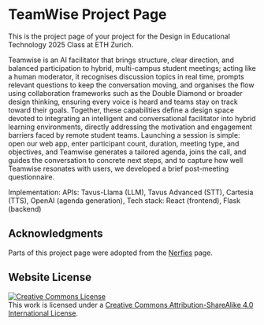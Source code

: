 # TeamWise Project Page

This is the project page of your project for the Design in Educational Technology 2025 Class at ETH Zurich.

Teamwise is an AI facilitator that brings structure, clear direction, and balanced participation to hybrid, multi-campus student meetings; acting like a human moderator, it recognises discussion topics in real time, prompts relevant questions to keep the conversation moving, and organises the flow using collaboration frameworks such as the Double Diamond or broader design thinking, ensuring every voice is heard and teams stay on track toward their goals. Together, these capabilities define a design space devoted to integrating an intelligent and conversational facilitator into hybrid learning environments, directly addressing the motivation and engagement barriers faced by remote student teams. Launching a session is simple: open our web app, enter participant count, duration, meeting type, and objectives, and Teamwise generates a tailored agenda, joins the call, and guides the conversation to concrete next steps, and to capture how well Teamwise resonates with users, we developed a brief post-meeting questionnaire.

Implementation: APIs: Tavus-Llama (LLM), Tavus Advanced (STT), Cartesia (TTS), OpenAI (agenda generation), Tech stack: React (frontend), Flask (backend)

## Acknowledgments
Parts of this project page were adopted from the [Nerfies](https://nerfies.github.io/) page.

## Website License
<a rel="license" href="http://creativecommons.org/licenses/by-sa/4.0/"><img alt="Creative Commons License" style="border-width:0" src="https://i.creativecommons.org/l/by-sa/4.0/88x31.png" /></a><br />This work is licensed under a <a rel="license" href="http://creativecommons.org/licenses/by-sa/4.0/">Creative Commons Attribution-ShareAlike 4.0 International License</a>.
